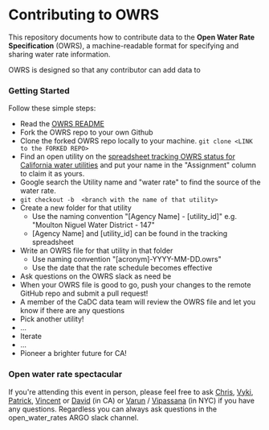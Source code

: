 
# Contributing to OWRS

This repository documents how to contribute data to the **Open Water Rate Specification** (OWRS), a machine-readable format for specifying and sharing water rate information.

OWRS is designed so that any contributor can add data to

### Getting Started

Follow these simple steps:

* Read the [OWRS README](https://github.com/California-Data-Collaborative/Open-Water-Rate-Specification/blob/master/README.md)
* Fork the OWRS repo to your own Github
* Clone the forked OWRS repo locally to your machine. `git clone <LINK to the FORKED REPO>`
* Find an open utility on the [spreadsheet tracking OWRS status for California water utilities](https://docs.google.com/spreadsheets/d/1THqfs-tCxQiov65hHD3pG-9wRULHMo1aANy3EOiEAQ4/edit#gid=1887640542) and put your name in the "Assignment" column to claim it as yours.
* Google search the Utility name and "water rate" to find the source of the water rate.
* `git checkout -b  <branch with the name of that utility>`
* Create a new folder for that utility
  * Use the naming convention "[Agency Name] - [utility_id]" e.g. "Moulton Niguel Water District - 147"
  * [Agency Name] and [utility_id] can be found in the tracking spreadsheet
* Write an OWRS file for that utility in that folder
  * Use naming convention "[acronym]-YYYY-MM-DD.owrs"
  * Use the date that the rate schedule becomes effective
* Ask questions on the OWRS slack as need be
* When your OWRS file is good to go, push your changes to the remote GitHub repo and submit a pull request!  
* A member of the CaDC data team will review the OWRS file and let you know if there are any questions
* Pick another utility!
* ...
* Iterate
* ...
* Pioneer a brighter future for CA!

### Open water rate spectacular

If you're attending this event in person, please feel free to ask [Chris](https://github.com/christophertull), [Vyki](https://github.com/vykster), [Patrick](https://github.com/patwater), [Vincent](https://github.com/vincent-hebble) or [David](https://github.com/dmarulli) (in CA) or [Varun](https://github.com/vr00n) / [Vipassana](https://github.com/vipassana) (in NYC) if you have any questions.  Regardless you can always ask questions in the open_water_rates ARGO slack channel.  
